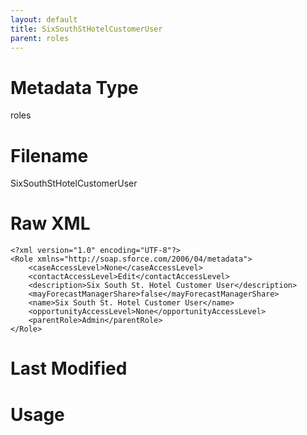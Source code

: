```yaml
---
layout: default
title: SixSouthStHotelCustomerUser
parent: roles
---
```

# Metadata Type
roles


# Filename 
SixSouthStHotelCustomerUser


# Raw XML
```
<?xml version="1.0" encoding="UTF-8"?>
<Role xmlns="http://soap.sforce.com/2006/04/metadata">
    <caseAccessLevel>None</caseAccessLevel>
    <contactAccessLevel>Edit</contactAccessLevel>
    <description>Six South St. Hotel Customer User</description>
    <mayForecastManagerShare>false</mayForecastManagerShare>
    <name>Six South St. Hotel Customer User</name>
    <opportunityAccessLevel>None</opportunityAccessLevel>
    <parentRole>Admin</parentRole>
</Role>
```


# Last Modified


# Usage
